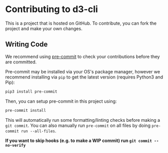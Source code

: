 # Contributing to d3-cli

This is a project that is hosted on GitHub. To contribute, you can fork the project and make your own changes.

## Writing Code

We recommend using [pre-commit](https://pre-commit.com/) to check your contributions before they are committed.

Pre-commit may be installed via your OS's package manager, however we recommend installing via `pip` to
get the latest version (requires Python3 and Pip):

```bash
pip3 install pre-commit
```

Then, you can setup pre-commit in this project using:

```bash
pre-commit install
```

This will automatically run some formatting/linting checks before making a `git commit`.
You can also manually run `pre-commit` on all files by doing `pre-commit run --all-files`.

**If you want to skip hooks (e.g. to make a WIP commit) run `git commit --no-verify`**
